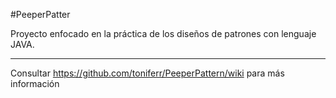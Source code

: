 #PeeperPatter

Proyecto enfocado en la práctica de los diseños de patrones con lenguaje JAVA.
 	
---------------------------------------------------------------------------------
 	
Consultar https://github.com/toniferr/PeeperPattern/wiki para más información